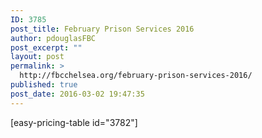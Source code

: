 ```yaml
---
ID: 3785
post_title: February Prison Services 2016
author: pdouglasFBC
post_excerpt: ""
layout: post
permalink: >
  http://fbcchelsea.org/february-prison-services-2016/
published: true
post_date: 2016-03-02 19:47:35
---
```

[easy-pricing-table id="3782"]